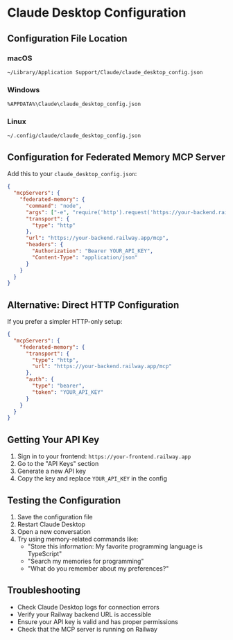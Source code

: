 # Claude Desktop Configuration

## Configuration File Location

### macOS
```
~/Library/Application Support/Claude/claude_desktop_config.json
```

### Windows
```
%APPDATA%\Claude\claude_desktop_config.json
```

### Linux
```
~/.config/claude/claude_desktop_config.json
```

## Configuration for Federated Memory MCP Server

Add this to your `claude_desktop_config.json`:

```json
{
  "mcpServers": {
    "federated-memory": {
      "command": "node",
      "args": ["-e", "require('http').request('https://your-backend.railway.app/mcp', {method:'POST', headers:{'Content-Type':'application/json', 'Authorization':'Bearer YOUR_API_KEY'}}).end()"],
      "transport": {
        "type": "http"
      },
      "url": "https://your-backend.railway.app/mcp",
      "headers": {
        "Authorization": "Bearer YOUR_API_KEY",
        "Content-Type": "application/json"
      }
    }
  }
}
```

## Alternative: Direct HTTP Configuration

If you prefer a simpler HTTP-only setup:

```json
{
  "mcpServers": {
    "federated-memory": {
      "transport": {
        "type": "http",
        "url": "https://your-backend.railway.app/mcp"
      },
      "auth": {
        "type": "bearer",
        "token": "YOUR_API_KEY"
      }
    }
  }
}
```

## Getting Your API Key

1. Sign in to your frontend: `https://your-frontend.railway.app`
2. Go to the "API Keys" section
3. Generate a new API key
4. Copy the key and replace `YOUR_API_KEY` in the config

## Testing the Configuration

1. Save the configuration file
2. Restart Claude Desktop
3. Open a new conversation
4. Try using memory-related commands like:
   - "Store this information: My favorite programming language is TypeScript"
   - "Search my memories for programming"
   - "What do you remember about my preferences?"

## Troubleshooting

- Check Claude Desktop logs for connection errors
- Verify your Railway backend URL is accessible
- Ensure your API key is valid and has proper permissions
- Check that the MCP server is running on Railway